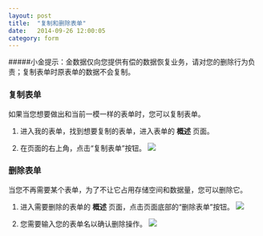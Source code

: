 ```yaml
---
layout: post
title:  "复制和删除表单"
date:   2014-09-26 12:00:05
category: form
---
```


#####小金提示：金数据仅向您提供有偿的数据恢复业务，请对您的删除行为负责；复制表单时原表单的数据不会复制。

### 复制表单

如果当您想要做出和当前一模一样的表单时，您可以复制表单。

1. 进入我的表单，找到想要复制的表单，进入表单的 **概述** 页面。

2. 在页面的右上角，点击“复制表单”按钮。
	![](http://jinshuju-help-pics.b0.upaiyun.com/images/delete-form-3.png)

### 删除表单

当您不再需要某个表单，为了不让它占用存储空间和数据量，您可以删除它。

1. 进入需要删除的表单的 **概述** 页面，点击页面底部的“删除表单”按钮。
	![](http://jinshuju-help-pics.b0.upaiyun.com/images/delete-form-1.png)

2. 您需要输入您的表单名以确认删除操作。
	![](http://jinshuju-help-pics.b0.upaiyun.com/images/delete-form-2.png)
